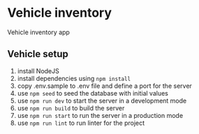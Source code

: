 # Vehicle inventory

Vehicle inventory app

## Vehicle setup

1. install NodeJS
2. install dependencies using `npm install`
3. copy .env.sample to .env file and define a port for the server
4. use `npm seed` to seed the database with initial values
5. use `npm run dev` to start the server in a development mode
6. use `npm run build` to build the server
7. use `npm run start` to run the server in a production mode
8. use `npm run lint` to run linter for the project
